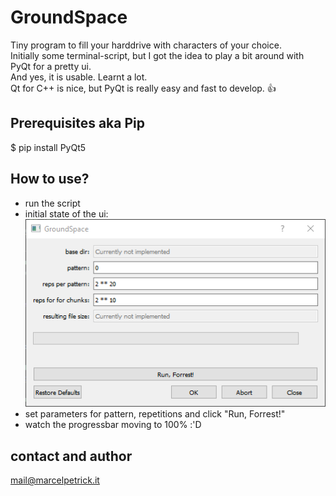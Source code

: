 # GroundSpace

Tiny program to fill your harddrive with characters of your choice.  
Initially some terminal-script, but I got the idea to play a bit around with PyQt for a pretty ui.  
And yes, it is usable. Learnt a lot.  
Qt for C++ is nice, but PyQt is really easy and fast to develop. :thumbsup:

## Prerequisites aka Pip

$ pip install PyQt5

## How to use?
* run the script
* initial state of the ui:
![screenshot of the current ](ui_currentState.png)
* set parameters for pattern, repetitions and click "Run, Forrest!"
* watch the progressbar moving to 100% :'D

## contact and author
mail@marcelpetrick.it

